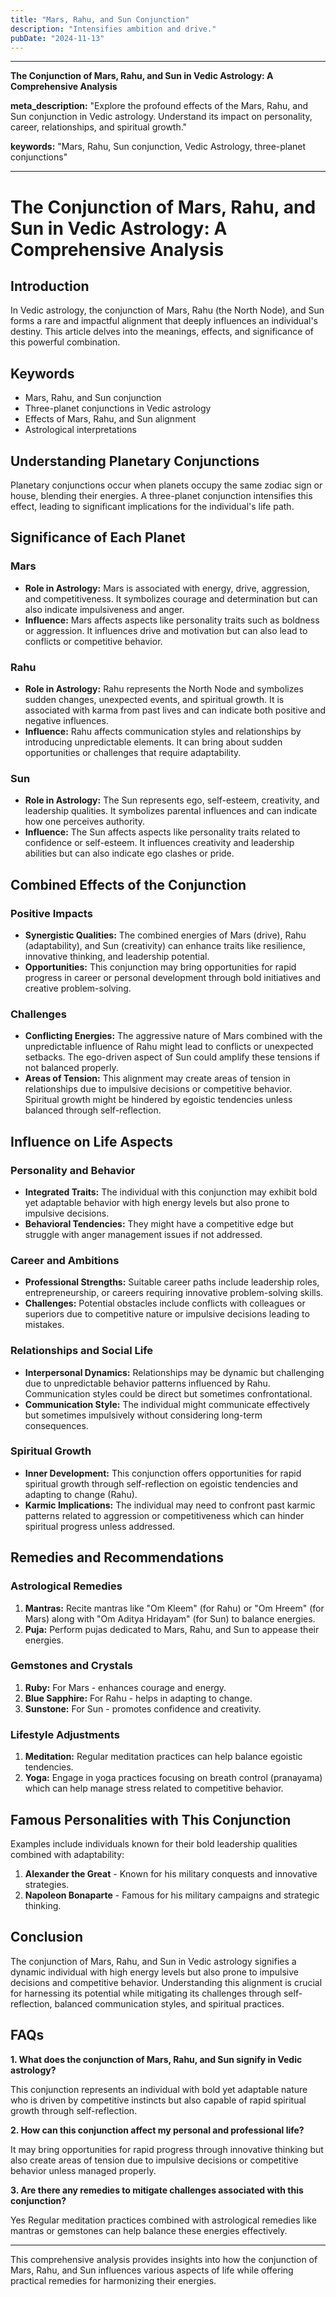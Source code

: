 ```yaml
---
title: "Mars, Rahu, and Sun Conjunction"
description: "Intensifies ambition and drive."
pubDate: "2024-11-13"
---
```


---

**The Conjunction of Mars, Rahu, and Sun in Vedic Astrology: A Comprehensive Analysis**

**meta_description:** "Explore the profound effects of the Mars, Rahu, and Sun conjunction in Vedic astrology. Understand its impact on personality, career, relationships, and spiritual growth."

**keywords:** "Mars, Rahu, Sun conjunction, Vedic Astrology, three-planet conjunctions"

---

# The Conjunction of Mars, Rahu, and Sun in Vedic Astrology: A Comprehensive Analysis

## Introduction

In Vedic astrology, the conjunction of Mars, Rahu (the North Node), and Sun forms a rare and impactful alignment that deeply influences an individual's destiny. This article delves into the meanings, effects, and significance of this powerful combination.

## Keywords

- Mars, Rahu, and Sun conjunction
- Three-planet conjunctions in Vedic astrology
- Effects of Mars, Rahu, and Sun alignment
- Astrological interpretations

## Understanding Planetary Conjunctions

Planetary conjunctions occur when planets occupy the same zodiac sign or house, blending their energies. A three-planet conjunction intensifies this effect, leading to significant implications for the individual's life path.

## Significance of Each Planet

### Mars

- **Role in Astrology:** Mars is associated with energy, drive, aggression, and competitiveness. It symbolizes courage and determination but can also indicate impulsiveness and anger.
- **Influence:** Mars affects aspects like personality traits such as boldness or aggression. It influences drive and motivation but can also lead to conflicts or competitive behavior.

### Rahu

- **Role in Astrology:** Rahu represents the North Node and symbolizes sudden changes, unexpected events, and spiritual growth. It is associated with karma from past lives and can indicate both positive and negative influences.
- **Influence:** Rahu affects communication styles and relationships by introducing unpredictable elements. It can bring about sudden opportunities or challenges that require adaptability.

### Sun

- **Role in Astrology:** The Sun represents ego, self-esteem, creativity, and leadership qualities. It symbolizes parental influences and can indicate how one perceives authority.
- **Influence:** The Sun affects aspects like personality traits related to confidence or self-esteem. It influences creativity and leadership abilities but can also indicate ego clashes or pride.

## Combined Effects of the Conjunction

### Positive Impacts

- **Synergistic Qualities:** The combined energies of Mars (drive), Rahu (adaptability), and Sun (creativity) can enhance traits like resilience, innovative thinking, and leadership potential.
- **Opportunities:** This conjunction may bring opportunities for rapid progress in career or personal development through bold initiatives and creative problem-solving.

### Challenges

- **Conflicting Energies:** The aggressive nature of Mars combined with the unpredictable influence of Rahu might lead to conflicts or unexpected setbacks. The ego-driven aspect of Sun could amplify these tensions if not balanced properly.
- **Areas of Tension:** This alignment may create areas of tension in relationships due to impulsive decisions or competitive behavior. Spiritual growth might be hindered by egoistic tendencies unless balanced through self-reflection.

## Influence on Life Aspects

### Personality and Behavior

- **Integrated Traits:** The individual with this conjunction may exhibit bold yet adaptable behavior with high energy levels but also prone to impulsive decisions.
- **Behavioral Tendencies:** They might have a competitive edge but struggle with anger management issues if not addressed.

### Career and Ambitions

- **Professional Strengths:** Suitable career paths include leadership roles, entrepreneurship, or careers requiring innovative problem-solving skills.
- **Challenges:** Potential obstacles include conflicts with colleagues or superiors due to competitive nature or impulsive decisions leading to mistakes.

### Relationships and Social Life

- **Interpersonal Dynamics:** Relationships may be dynamic but challenging due to unpredictable behavior patterns influenced by Rahu. Communication styles could be direct but sometimes confrontational.
- **Communication Style:** The individual might communicate effectively but sometimes impulsively without considering long-term consequences.

### Spiritual Growth

- **Inner Development:** This conjunction offers opportunities for rapid spiritual growth through self-reflection on egoistic tendencies and adapting to change (Rahu).
- **Karmic Implications:** The individual may need to confront past karmic patterns related to aggression or competitiveness which can hinder spiritual progress unless addressed.

## Remedies and Recommendations

### Astrological Remedies

1. **Mantras:** Recite mantras like "Om Kleem" (for Rahu) or "Om Hreem" (for Mars) along with "Om Aditya Hridayam" (for Sun) to balance energies.
2. **Puja:** Perform pujas dedicated to Mars, Rahu, and Sun to appease their energies.

### Gemstones and Crystals

1. **Ruby:** For Mars - enhances courage and energy.
2. **Blue Sapphire:** For Rahu - helps in adapting to change.
3. **Sunstone:** For Sun - promotes confidence and creativity.

### Lifestyle Adjustments

1. **Meditation:** Regular meditation practices can help balance egoistic tendencies.
2. **Yoga:** Engage in yoga practices focusing on breath control (pranayama) which can help manage stress related to competitive behavior.

## Famous Personalities with This Conjunction

Examples include individuals known for their bold leadership qualities combined with adaptability:

1. **Alexander the Great** - Known for his military conquests and innovative strategies.
2. **Napoleon Bonaparte** - Famous for his military campaigns and strategic thinking.

## Conclusion

The conjunction of Mars, Rahu, and Sun in Vedic astrology signifies a dynamic individual with high energy levels but also prone to impulsive decisions and competitive behavior. Understanding this alignment is crucial for harnessing its potential while mitigating its challenges through self-reflection, balanced communication styles, and spiritual practices.

## FAQs

**1. What does the conjunction of Mars, Rahu, and Sun signify in Vedic astrology?**

This conjunction represents an individual with bold yet adaptable nature who is driven by competitive instincts but also capable of rapid spiritual growth through self-reflection.

**2. How can this conjunction affect my personal and professional life?**

It may bring opportunities for rapid progress through innovative thinking but also create areas of tension due to impulsive decisions or competitive behavior unless managed properly.

**3. Are there any remedies to mitigate challenges associated with this conjunction?**

Yes Regular meditation practices combined with astrological remedies like mantras or gemstones can help balance these energies effectively.


---

This comprehensive analysis provides insights into how the conjunction of Mars, Rahu, and Sun influences various aspects of life while offering practical remedies for harmonizing their energies.